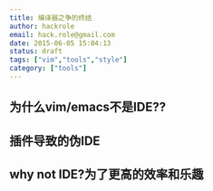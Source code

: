 ```yaml
---
title: 编译器之争的终结
author: hackrole
email: hack.role@gmail.com
date: 2015-06-05 15:04:13
status: draft
tags: ["vim","tools","style"]
category: ["tools"]
---
```




为什么vim/emacs不是IDE??
------------------------


插件导致的伪IDE
---------------


why not IDE?为了更高的效率和乐趣
--------------------------------

